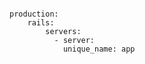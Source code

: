 <!-- usedin: [ _includes/_inlines/Deployment/common/building-a-manifest-file/building-a-manifest-file_which-server.md] -->

```

production:
    rails:
        servers:
          - server:
            unique_name: app

```
